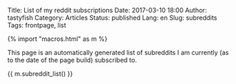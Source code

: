 Title: List of my reddit subscriptions
Date: 2017-03-10 18:00
Author: tastyfish
Category: Articles
Status: published
Lang: en
Slug: subreddits
Tags: frontpage, list

{% import "macros.html" as m %}

This page is an automatically generated list of subreddits I am
currently (as to the date of the page build) subscribed to.

{{ m.subreddit_list() }}